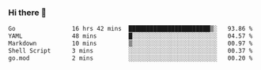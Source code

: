 ### Hi there 👋

<!--
**yeya24/yeya24** is a ✨ _special_ ✨ repository because its `README.md` (this file) appears on your GitHub profile.

Here are some ideas to get you started:

- 🔭 I’m currently working on ...
- 🌱 I’m currently learning ...
- 👯 I’m looking to collaborate on ...
- 🤔 I’m looking for help with ...
- 💬 Ask me about ...
- 📫 How to reach me: ...
- 😄 Pronouns: ...
- ⚡ Fun fact: ...
-->

<!--START_SECTION:waka-->

```txt
Go                16 hrs 42 mins  ███████████████████████▒░   93.86 %
YAML              48 mins         █░░░░░░░░░░░░░░░░░░░░░░░░   04.57 %
Markdown          10 mins         ▒░░░░░░░░░░░░░░░░░░░░░░░░   00.97 %
Shell Script      3 mins          ░░░░░░░░░░░░░░░░░░░░░░░░░   00.37 %
go.mod            2 mins          ░░░░░░░░░░░░░░░░░░░░░░░░░   00.20 %
```

<!--END_SECTION:waka-->

